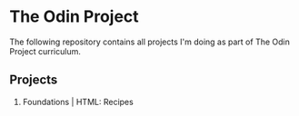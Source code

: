 # The Odin Project
The following repository contains all projects I'm doing as part of The Odin Project curriculum.

## Projects
1. Foundations | HTML: Recipes 